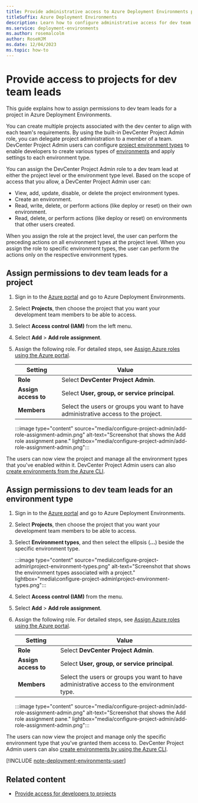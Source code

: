 ```yaml
---
title: Provide administrative access to Azure Deployment Environments projects
titleSuffix: Azure Deployment Environments
description: Learn how to configure administrative access for dev team leads by using the DevCenter Project Admin built-in role.
ms.service: deployment-environments
ms.author: rosemalcolm
author: RoseHJM
ms.date: 12/04/2023
ms.topic: how-to
---
```


# Provide access to projects for dev team leads

This guide explains how to assign permissions to dev team leads for a project in Azure Deployment Environments.

You can create multiple projects associated with the dev center to align with each team's requirements. By using the built-in DevCenter Project Admin role, you can delegate project administration to a member of a team. DevCenter Project Admin users can configure [project environment types](concept-environments-key-concepts.md#project-environment-types) to enable developers to create various types of [environments](concept-environments-key-concepts.md#environments) and apply settings to each environment type.

You can assign the DevCenter Project Admin role to a dev team lead at either the project level or the environment type level. Based on the scope of access that you allow, a DevCenter Project Admin user can:

* View, add, update, disable, or delete the project environment types.
* Create an environment.
* Read, write, delete, or perform actions (like deploy or reset) on their own environment.
* Read, delete, or perform actions (like deploy or reset) on environments that other users created.

When you assign the role at the project level, the user can perform the preceding actions on all environment types at the project level. When you assign the role to specific environment types, the user can perform the actions only on the respective environment types.

## Assign permissions to dev team leads for a project

1. Sign in to the [Azure portal](https://portal.azure.com) and go to Azure Deployment Environments.
1. Select **Projects**, then choose the project that you want your development team members to be able to access.
1. Select **Access control (IAM)** from the left menu.
1. Select **Add** > **Add role assignment**.
1. Assign the following role. For detailed steps, see [Assign Azure roles using the Azure portal](../role-based-access-control/role-assignments-portal.md).

    | Setting | Value |
    | --- | --- |
    | **Role** | Select **DevCenter Project Admin**. |
    | **Assign access to** | Select **User, group, or service principal**. |
    | **Members** | Select the users or groups you want to have administrative access to the project. |

    :::image type="content" source="media/configure-project-admin/add-role-assignment-admin.png" alt-text="Screenshot that shows the Add role assignment pane." lightbox="media/configure-project-admin/add-role-assignment-admin.png":::

The users can now view the project and manage all the environment types that you've enabled within it. DevCenter Project Admin users can also [create environments from the Azure CLI](how-to-create-access-environments.md).

## Assign permissions to dev team leads for an environment type

1. Sign in to the [Azure portal](https://portal.azure.com) and go to Azure Deployment Environments.
1. Select **Projects**, then choose the project that you want your development team members to be able to access.
1. Select **Environment types**, and then select the ellipsis (**...**) beside the specific environment type.

   :::image type="content" source="media\configure-project-admin\project-environment-types.png" alt-text="Screenshot that shows the environment types associated with a project." lightbox="media\configure-project-admin\project-environment-types.png":::

1. Select **Access control (IAM)** from the menu.

1. Select **Add** > **Add role assignment**.

1. Assign the following role. For detailed steps, see [Assign Azure roles using the Azure portal](../role-based-access-control/role-assignments-portal.md).

    | Setting | Value |
    | --- | --- |
    | **Role** | Select **DevCenter Project Admin**. |
    | **Assign access to** | Select **User, group, or service principal**. |
    | **Members** | Select the users or groups you want to have administrative access to the environment type. |

    :::image type="content" source="media/configure-project-admin/add-role-assignment-admin.png" alt-text="Screenshot that shows the Add role assignment pane." lightbox="media/configure-project-admin/add-role-assignment-admin.png":::

The users can now view the project and manage only the specific environment type that you've granted them access to. DevCenter Project Admin users can also [create environments by using the Azure CLI](how-to-create-access-environments.md).

[!INCLUDE [note-deployment-environments-user](includes/note-deployment-environments-user.md)]

## Related content

* [Provide access for developers to projects](./how-to-configure-deployment-environments-user.md)
